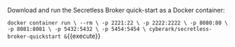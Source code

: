 Download and run the Secretless Broker quick-start as a Docker container:

`docker container run \
--rm \
-p 2221:22 \
-p 2222:2222 \
-p 8080:80 \
-p 8081:8081 \
-p 5432:5432 \
-p 5454:5454 \
cyberark/secretless-broker-quickstart &`{{execute}}
